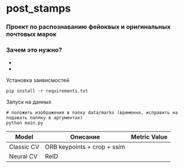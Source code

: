# post_stamps

### Проект по распознаванию фейоквых и оригинальных почтовых марок

### Зачем это нужно?
* 
*

Установка заивисмостей
```
pip install -r requirements.txt
```

Запуск на данных
```
# положить изображения в папку data/marks (временно, исправить на подавать паппку в аргументах)
python main.py
```

| Model          | Описание                    | Metric Value |
| ------------- |------------------| -----|
| Classic CV | ORB keypoints + crop + ssim                              |
| Neural CV |  ReID   | |